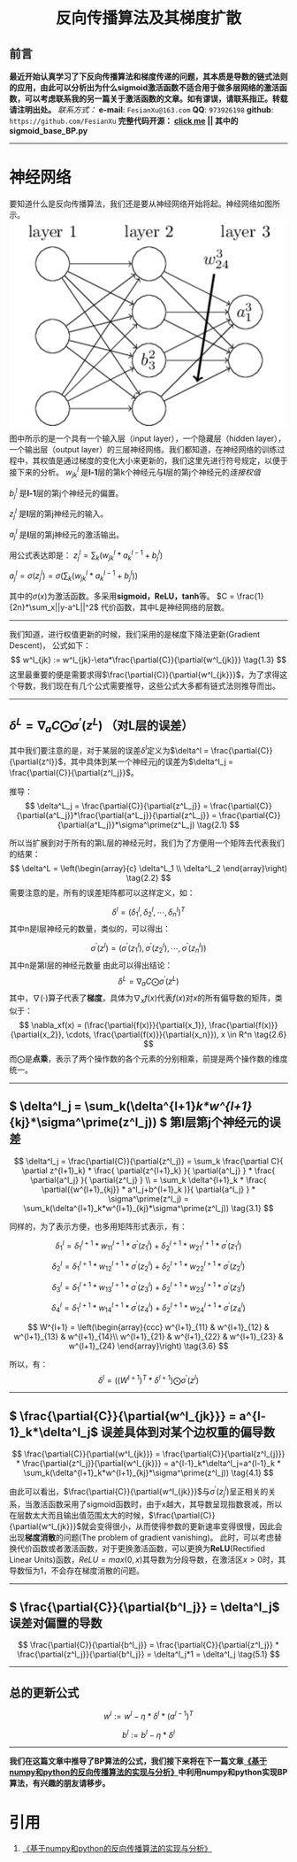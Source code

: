 <h1 align = "center">反向传播算法及其梯度扩散</h1>

## 前言
**最近开始认真学习了下反向传播算法和梯度传递的问题，其本质是导数的链式法则的应用，由此可以分析出为什么sigmoid激活函数不适合用于做多层网络的激活函数，可以考虑联系我的另一篇关于激活函数的文章。如有谬误，请联系指正。转载请注明出处。**
*联系方式：*
**e-mail**: `FesianXu@163.com`
**QQ**: `973926198`
**github**: `https://github.com/FesianXu`
**完整代码开源： [click me][click] || 其中的sigmoid_base_BP.py**


*********************************************************************************************
# 神经网络

要知道什么是反向传播算法，我们还是要从神经网络开始将起。神经网络如图所示。
![network][network]
图中所示的是一个具有一个输入层（input layer），一个隐藏层（hidden layer），一个输出层（output layer）的三层神经网络。我们都知道，在神经网络的训练过程中，其权值是通过梯度的变化大小来更新的，我们这里先进行符号规定，以便于接下来的分析。
$w^l_{jk}$ 是**l-1**层的第k个神经元与**l**层的第j个神经元的*连接权值*

$b^l_{j}$ 是**l-1**层的第j个神经元的偏置。

$z^l_{j}$ 是**l**层的第j神经元的输入。

$a^l_{j}$ 是**l**层的第j神经元的激活输出。

用公式表达即是：
$z^l_{j} = \sum_{k} (w^l_{jk}*a^{l-1}_{k}+b^l_j) \tag{1.1}$

$a^l_j = \sigma(z^l_j) = \sigma(\sum_k (w^l_{jk}*a^{l-1}_k+b^l_j) ) \tag{1.2}$

其中的$\sigma(x)$为激活函数。多采用**sigmoid，ReLU，tanh**等。
$C = \frac{1}{2n}*\sum_x||y-a^L||^2$ 代价函数，其中L是神经网络的层数。

****

我们知道，进行权值更新的时候，我们采用的是梯度下降法更新(Gradient Descent)， 公式如下：
$$
w^l_{jk} := w^l_{jk}-\eta*\frac{\partial{C}}{\partial{w^l_{jk}}}
\tag{1.3}
$$
这里最重要的便是需要求得$\frac{\partial{C}}{\partial{w^l_{jk}}}$，为了求得这个导数，我们现在有几个公式需要推导，这些公式大多都有链式法则推导而出。



<!--第一个公式-->
*********************************************************************************************
## $\delta^L = \nabla_a{C}\bigodot \sigma^\prime(z^L)$ （对L层的误差）

其中我们要注意的是，对于某层的误差$\delta^l$定义为$\delta^l = \frac{\partial{C}}{\partial{z^l}}$，其中具体到某一个神经元j的误差为$\delta^l_j = \frac{\partial{C}}{\partial{z^l_j}}$。

推导：
$$
\delta^L_j = \frac{\partial{C}}{\partial{z^L_j}} = \frac{\partial{C}}{\partial{a^L_j}}*\frac{\partial{a^L_j}}{\partial{z^L_j}} = \frac{\partial{C}}{\partial{a^L_j}}*\sigma^\prime(z^L_j) 
\tag{2.1}
$$

所以当扩展到对于所有的第L层的神经元时，我们为了方便用一个矩阵去代表我们的结果：
$$ 
\delta^L = \left(\begin{array}{c}
                        \delta^L_1 \\ 
                        \delta^L_2
			  \end{array}\right)
\tag{2.2}
$$
需要注意的是，所有的误差矩阵都可以这样定义，如：

$$ 
\delta^l = (\delta^l_1, \delta^l_2, \cdots,\delta^l_n)^T
\tag{2.3}
$$
其中n是l层神经元的数量，类似的，可以得出：

$$ 
\sigma^\prime(z^l) = (\sigma^\prime(z^l_1),\sigma^\prime(z^l_2),\cdots,\sigma^\prime(z^l_n))
\tag{2.4}
$$
其中n是第l层的神经元数量
由此可以得出结论：
$$
\delta^L = \nabla_a{C}\bigodot \sigma^\prime(z^L)
\tag{2.5}
$$
其中，$\nabla(·)$算子代表了**梯度**，具体为$\nabla_xf(x)$代表$f(x)$对$x$的所有偏导数的矩阵，类似于：
$$
\nabla_xf(x) = (\frac{\partial{f(x)}}{\partial{x_1}}, \frac{\partial{f(x)}}{\partial{x_2}}, \cdots, \frac{\partial{f(x)}}{\partial{x_n}}),  x \in R^n
\tag{2.6}
$$
而$\bigodot$是**点乘**，表示了两个操作数的各个元素的分别相乘，前提是两个操作数的维度统一。



<!--第二个公式-->
*********************************************************************************************
## $  \delta^l_j = \sum_k(\delta^{l+1}_k*w^{l+1}_{kj}*\sigma^\prime(z^l_j))  $ 第l层第j个神经元的误差


$$  
\delta^l_j = 
\frac{\partial{C}}{\partial{z^l_j}} = 
\sum_k \frac{\partial C}{ \partial z^{l+1}_k} * \frac{ \partial{z^{l+1}_k} }{ \partial{a^l_j} } * 
\frac{ \partial{a^l_j} }{ \partial{z^l_j} }  \\
=  \sum_k \delta^{l+1}_k * \frac{ \partial({w^{l+1}_{kj}} * a^l_j+b^{l+1}_k )}{ \partial{a^l_j} } * \sigma^\prime(z^l_j)
= \sum_k(\delta^{l+1}_k*w^{l+1}_{kj}*\sigma^\prime(z^l_j))
\tag{3.1}
$$

同样的，为了表示方便，也多用矩阵形式表示，有：

$$ \delta^l_1 = \delta^{l+1}_1*w^{l+1}_{11}*\sigma^\prime(z^l_1)+
\delta^{l+1}_2*w^{l+1}_{21}*\sigma^\prime(z^l_1)
\tag{3.2}
$$

$$
\delta^l_2 = \delta^{l+1}_1*w^{l+1}_{12}*\sigma^\prime(z^l_2)+
\delta^{l+1}_2*w^{l+1}_{22}*\sigma^\prime(z^l_2)
\tag{3.3}
$$

$$
\delta^l_3 = \delta^{l+1}_1*w^{l+1}_{13}*\sigma^\prime(z^l_3)+
\delta^{l+1}_2*w^{l+1}_{23}*\sigma^\prime(z^l_3)
\tag{3.4}
$$

$$
\delta^l_4 = \delta^{l+1}_1*w^{l+1}_{14}*\sigma^\prime(z^l_4)+
\delta^{l+1}_2*w^{l+1}_{24}*\sigma^\prime(z^l_4)
\tag{3.5}
$$

$$
W^{l+1} = \left(\begin{array}{ccc}
		w^{l+1}_{11} & w^{l+1}_{12} & w^{l+1}_{13} & w^{l+1}_{14}\\ 
		w^{l+1}_{21} & w^{l+1}_{22} & w^{l+1}_{23} & w^{l+1}_{24}
	\end{array}\right)
\tag{3.6}
$$

所以，有：
$$
\delta^l = ((W^{l+1})^T * \delta^{l+1}) \bigodot \sigma^\prime(z^l)
\tag{3.7}
$$

<!--第三个公式-->
****
## $ \frac{\partial{C}}{\partial{w^l_{jk}}} = a^{l-1}_k*\delta^l_j$ 误差具体到对某个边权重的偏导数

$$ 
\frac{\partial{C}}{\partial{w^l_{jk}}} = \frac{\partial{C}}{\partial{z^l_{j}}} * 
\frac{\partial{z^l_j}}{\partial{w^l_{jk}}} = 
a^{l-1}_k*\delta^l_j=a^{l-1}_k * 
\sum_k(\delta^{l+1}_k*w^{l+1}_{kj}*\sigma^\prime(z^l_j))
\tag{4.1}
$$

由此可以看出，$\frac{\partial{C}}{\partial{w^l_{jk}}}$与$\sigma^\prime(z^l_j)$呈正相关的关系，当激活函数采用了sigmoid函数时，由于x越大，其导数呈现指数衰减，所以在层数太大而且输出值范围太大的时候，$\frac{\partial{C}}{\partial{w^l_{jk}}}$就会变得很小，从而使得参数的更新速率变得很慢，因此会出现**梯度消散**的问题(The problem of gradient vanishing)。
此时，可以考虑替换代价函数或者激活函数，对于更换激活函数，可以更换为**ReLU**(Rectified Linear Units)函数，$ReLU = max(0, x)$其导数为分段导数，在激活区$x > 0$时，其导数恒为1，不会存在梯度消散的问题。

<!--第四个公式-->
*********************************************************************************************
## $ \frac{\partial{C}}{\partial{b^l_j}} = \delta^l_j$ 误差对偏置的导数
$$
\frac{\partial{C}}{\partial{b^l_j}} = 
\frac{\partial{C}}{\partial{z^l_j}} *
\frac{\partial{z^l_j}}{\partial{b^l_j}} = \delta^l_j*1 = \delta^l_j
\tag{5.1}
$$

****
## 总的更新公式
$$
w^l := w^l-\eta*\delta^l*(a^{l-1})^T
\tag{6.1}
$$

$$
b^l := b^l-\eta*\delta^l
\tag{6.2}
$$

*********************************************************************************************


**我们在这篇文章中推导了BP算法的公式，我们接下来将在下一篇文章[《基于numpy和python的反向传播算法的实现与分析》][ref_1]中利用numpy和python实现BP算法，有兴趣的朋友请移步。**


# 引用
1. [《基于numpy和python的反向传播算法的实现与分析》][ref_1]


[ref_1]: http://blog.csdn.net/loseinvain/article/details/78239068

[network]:./imgs/network.png
[click]: https://github.com/FesianXu/AI_Blog/tree/master/%E5%8F%8D%E5%90%91%E4%BC%A0%E6%92%AD%E7%AE%97%E6%B3%95%E7%9A%84%E5%AE%9E%E7%8E%B0
